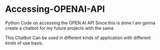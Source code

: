 # Accessing-OPENAI-API
Python Code on accessing the OPEN AI API
Since this is done  I am gonna create a chatbot for my future projects with the same 

This Chatbot Can be used in different kinds of application with different kinds of use basis.
